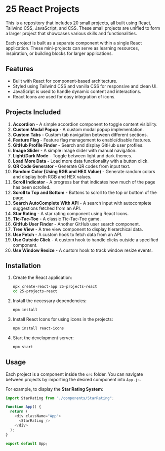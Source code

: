 # 25 React Projects

This is a repository that includes 20 small projects, all built using React, Tailwind CSS, JavaScript, and CSS. These small projects are unified to form a larger project that showcases various skills and functionalities.

Each project is built as a separate component within a single React application. These mini-projects can serve as learning resources, inspiration, or building blocks for larger applications.

## Features

- Built with React for component-based architecture.
- Styled using Tailwind CSS and vanilla CSS for responsive and clean UI.
- JavaScript is used to handle dynamic content and interactions.
- React Icons are used for easy integration of icons.

## Projects Included

1. **Accordion** - A simple accordion component to toggle content visibility.
2. **Custom Modal Popup** - A custom modal popup implementation.
3. **Custom Tabs** - Custom tab navigation between different sections.
4. **Feature Flag** - Feature flag management to enable/disable features.
5. **GitHub Profile Finder** - Search and display GitHub user profiles.
6. **Image Slider** - A simple image slider with manual navigation.
7. **Light/Dark Mode** - Toggle between light and dark themes.
8. **Load More Data** - Load more data functionality with a button click.
9. **QR Code Generator** - Generate QR codes from input text.
10. **Random Color (Using RGB and HEX Value)** - Generate random colors and display both RGB and HEX values.
11. **Scroll Indicator** - A progress bar that indicates how much of the page has been scrolled.
12. **Scroll to Top and Bottom** - Buttons to scroll to the top or bottom of the page.
13. **Search AutoComplete With API** - A search input with autocomplete suggestions fetched from an API.
14. **Star Rating** - A star rating component using React Icons.
15. **Tic-Tac-Toe** - A classic Tic-Tac-Toe game.
16. **GitHub User Finder** - Another GitHub user search component.
17. **Tree View** - A tree view component to display hierarchical data.
18. **Use Fetch** - A custom hook to fetch data from an API.
19. **Use Outside Click** - A custom hook to handle clicks outside a specified component.
20. **Use Window Resize** - A custom hook to track window resize events.

## Installation

1. Create the React application:

   ```bash
   npx create-react-app 25-projects-react
   cd 25-projects-react
   ```

2. Install the necessary dependencies:

   ```bash
   npm install
   ```

3. Install React Icons for using icons in the projects:

   ```bash
   npm install react-icons
   ```

4. Start the development server:

   ```bash
   npm start
   ```

## Usage

Each project is a component inside the `src` folder. You can navigate between projects by importing the desired component into `App.js`.

For example, to display the **Star Rating System**:

```javascript
import StarRating from "./components/StarRating";

function App() {
  return (
    <div className="App">
      <StarRating />
    </div>
  );
}

export default App;
```
